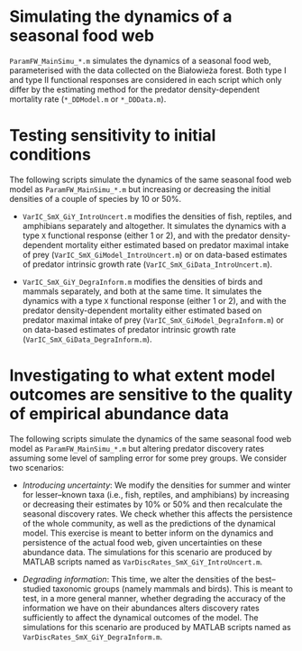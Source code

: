 # Simulating the dynamics of a seasonal food web

`ParamFW_MainSimu_*.m` simulates the dynamics of a seasonal food web, parameterised with the data collected on the Bia&#322;owie&#380;a forest. Both type I and type II functional responses are considered in each script which only differ by the estimating method for the predator density-dependent mortality rate (`*_DDModel.m` or `*_DDData.m`).

# Testing sensitivity to initial conditions

The following scripts simulate the dynamics of the same seasonal food web model as `ParamFW_MainSimu_*.m` but increasing or decreasing the initial densities of a couple of species by 10 or 50%.

* `VarIC_SmX_GiY_IntroUncert.m` modifies the densities of fish, reptiles, and amphibians separately and altogether.
It simulates the dynamics with a type `X` functional response (either 1 or 2), and with the predator density-dependent mortality either estimated based on predator maximal intake of prey (`VarIC_SmX_GiModel_IntroUncert.m`) or on data-based estimates of predator intrinsic growth rate (`VarIC_SmX_GiData_IntroUncert.m`).


* `VarIC_SmX_GiY_DegraInform.m` modifies the densities of birds and mammals separately, and both at the same time.
It simulates the dynamics with a type `X` functional response (either 1 or 2), and with the predator density-dependent mortality either estimated based on predator maximal intake of prey (`VarIC_SmX_GiModel_DegraInform.m`) or on data-based estimates of predator intrinsic growth rate (`VarIC_SmX_GiData_DegraInform.m`).

# Investigating to what extent model outcomes are sensitive to the quality of empirical abundance data 

The following scripts simulate the dynamics of the same seasonal food web model as `ParamFW_MainSimu_*.m` but altering predator discovery rates assuming some level of sampling error for some prey groups. We consider two scenarios:

* *Introducing uncertainty*: We modify the densities for summer and winter for lesser–known taxa
(i.e., fish, reptiles, and amphibians) by increasing or decreasing their estimates by 10% or 50%
and then recalculate the seasonal discovery rates. We check whether this affects the persistence of
the whole community, as well as the predictions of the dynamical model. This exercise is meant
to better inform on the dynamics and persistence of the actual food web, given uncertainties on
these abundance data.
The simulations for this scenario are produced by MATLAB scripts named as `VarDiscRates_SmX_GiY_IntroUncert.m`.

* *Degrading information*: This time, we alter the densities of the best–studied taxonomic groups
(namely mammals and birds). This is meant to test, in a more general manner, whether degrading
the accuracy of the information we have on their abundances alters discovery rates sufficiently to
affect the dynamical outcomes of the model.
The simulations for this scenario are produced by MATLAB scripts named as `VarDiscRates_SmX_GiY_DegraInform.m`.
